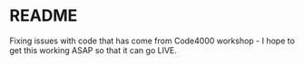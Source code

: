 # README
Fixing issues with code that has come from Code4000 workshop - I hope to get this working ASAP so that it can go LIVE.
